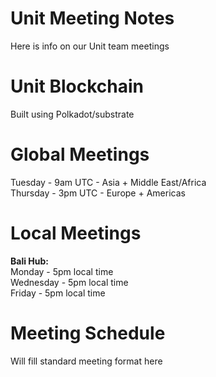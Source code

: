 # Unit Meeting Notes
Here is info on our Unit team meetings

# Unit Blockchain
Built using Polkadot/substrate

# Global Meetings 
Tuesday - 9am UTC - Asia + Middle East/Africa   
Thursday  - 3pm UTC - Europe + Americas

# Local Meetings  
**Bali Hub:**  
Monday - 5pm local time  
Wednesday - 5pm local time  
Friday - 5pm local time

# Meeting Schedule
Will fill standard meeting format here
